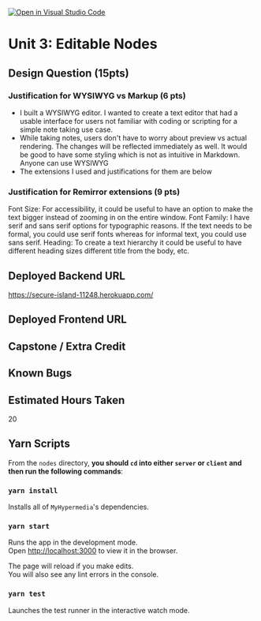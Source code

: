 [![Open in Visual Studio Code](https://classroom.github.com/assets/open-in-vscode-f059dc9a6f8d3a56e377f745f24479a46679e63a5d9fe6f495e02850cd0d8118.svg)](https://classroom.github.com/online_ide?assignment_repo_id=6165187&assignment_repo_type=AssignmentRepo)
# Unit 3: Editable Nodes

## Design Question (15pts)

### Justification for WYSIWYG vs Markup (6 pts)
- I built a WYSIWYG editor. I wanted to create a text editor that had a usable interface for users not familiar with coding or scripting for a simple note taking use case. 
- While taking notes, users don't have to worry about preview vs actual rendering. The changes will be reflected immediately as well. It would be good to have some styling which is not as intuitive in Markdown. Anyone can use WYSIWYG
- The extensions I used and justifications for them are below

### Justification for Remirror extensions (9 pts)
Font Size: For accessibility, it could be useful to have an option to make the text bigger instead of zooming in on the entire window.
Font Family: I have serif and sans serif options for typographic reasons. If the text needs to be formal, you could use serif fonts whereas for informal text, you could use sans serif.
Heading: To create a text hierarchy it could be useful to have different heading sizes different title from the body, etc.

## Deployed Backend URL
https://secure-island-11248.herokuapp.com/

## Deployed Frontend URL


## Capstone / Extra Credit

## Known Bugs

## Estimated Hours Taken
20

## Yarn Scripts

From the `nodes` directory, **you should `cd` into either `server` or `client` and then run the following commands**:

### `yarn install`

Installs all of `MyHypermedia`'s dependencies.

### `yarn start`

Runs the app in the development mode.\
Open [http://localhost:3000](http://localhost:3000) to view it in the browser.

The page will reload if you make edits.\
You will also see any lint errors in the console.

### `yarn test`

Launches the test runner in the interactive watch mode.
